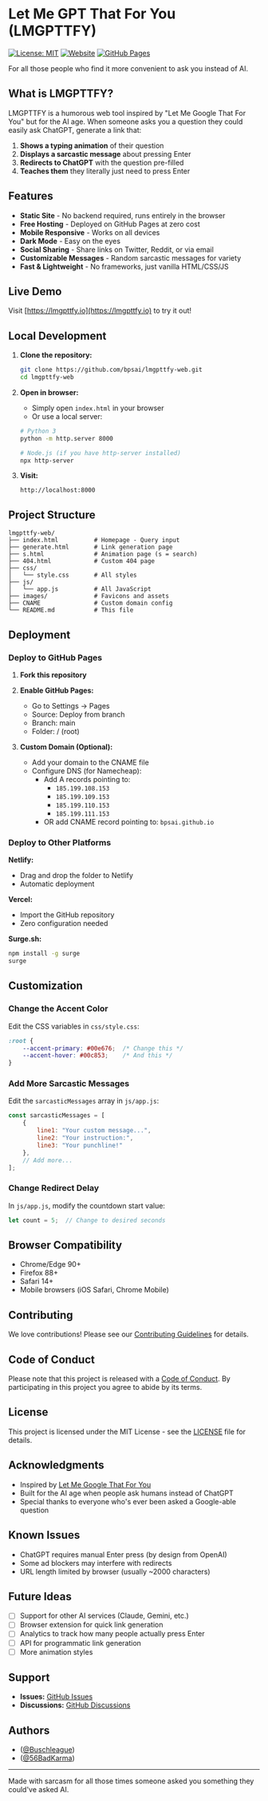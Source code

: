 # Let Me GPT That For You (LMGPTTFY)

[![License: MIT](https://img.shields.io/badge/License-MIT-green.svg)](https://opensource.org/licenses/MIT)
[![Website](https://img.shields.io/website?url=https%3A%2F%2Flmgpttfy.io)](https://lmgpttfy.io)
[![GitHub Pages](https://img.shields.io/badge/Hosted%20on-GitHub%20Pages-blue)](https://pages.github.com/)

For all those people who find it more convenient to ask you instead of AI.

## What is LMGPTTFY?

LMGPTTFY is a humorous web tool inspired by "Let Me Google That For You" but for the AI age. When someone asks you a question they could easily ask ChatGPT, generate a link that:

1. **Shows a typing animation** of their question
2. **Displays a sarcastic message** about pressing Enter
3. **Redirects to ChatGPT** with the question pre-filled
4. **Teaches them** they literally just need to press Enter

## Features

- **Static Site** - No backend required, runs entirely in the browser
- **Free Hosting** - Deployed on GitHub Pages at zero cost
- **Mobile Responsive** - Works on all devices
- **Dark Mode** - Easy on the eyes
- **Social Sharing** - Share links on Twitter, Reddit, or via email
- **Customizable Messages** - Random sarcastic messages for variety
- **Fast & Lightweight** - No frameworks, just vanilla HTML/CSS/JS

## Live Demo

Visit [https://lmgpttfy.io](https://lmgpttfy.io) to try it out!

## Local Development

1. **Clone the repository:**
   ```bash
   git clone https://github.com/bpsai/lmgpttfy-web.git
   cd lmgpttfy-web
   ```

2. **Open in browser:**
   - Simply open `index.html` in your browser
   - Or use a local server:
   ```bash
   # Python 3
   python -m http.server 8000
   
   # Node.js (if you have http-server installed)
   npx http-server
   ```

3. **Visit:**
   ```
   http://localhost:8000
   ```

## Project Structure

```
lmgpttfy-web/
├── index.html          # Homepage - Query input
├── generate.html       # Link generation page
├── s.html              # Animation page (s = search)
├── 404.html            # Custom 404 page
├── css/
│   └── style.css       # All styles
├── js/
│   └── app.js          # All JavaScript
├── images/             # Favicons and assets
├── CNAME               # Custom domain config
└── README.md           # This file
```

## Deployment

### Deploy to GitHub Pages

1. **Fork this repository**

2. **Enable GitHub Pages:**
   - Go to Settings → Pages
   - Source: Deploy from branch
   - Branch: main
   - Folder: / (root)

3. **Custom Domain (Optional):**
   - Add your domain to the CNAME file
   - Configure DNS (for Namecheap):
     - Add A records pointing to:
       - `185.199.108.153`
       - `185.199.109.153`
       - `185.199.110.153`
       - `185.199.111.153`
     - OR add CNAME record pointing to: `bpsai.github.io`

### Deploy to Other Platforms

**Netlify:**
- Drag and drop the folder to Netlify
- Automatic deployment

**Vercel:**
- Import the GitHub repository
- Zero configuration needed

**Surge.sh:**
```bash
npm install -g surge
surge
```

## Customization

### Change the Accent Color

Edit the CSS variables in `css/style.css`:

```css
:root {
    --accent-primary: #00e676;  /* Change this */
    --accent-hover: #00c853;    /* And this */
}
```

### Add More Sarcastic Messages

Edit the `sarcasticMessages` array in `js/app.js`:

```javascript
const sarcasticMessages = [
    {
        line1: "Your custom message...",
        line2: "Your instruction:",
        line3: "Your punchline!"
    },
    // Add more...
];
```

### Change Redirect Delay

In `js/app.js`, modify the countdown start value:

```javascript
let count = 5;  // Change to desired seconds
```

## Browser Compatibility

- Chrome/Edge 90+
- Firefox 88+
- Safari 14+
- Mobile browsers (iOS Safari, Chrome Mobile)

## Contributing

We love contributions! Please see our [Contributing Guidelines](CONTRIBUTING.md) for details.

## Code of Conduct

Please note that this project is released with a [Code of Conduct](CODE_OF_CONDUCT.md). By participating in this project you agree to abide by its terms.

## License

This project is licensed under the MIT License - see the [LICENSE](LICENSE) file for details.

## Acknowledgments

- Inspired by [Let Me Google That For You](https://lmgtfy.com)
- Built for the AI age when people ask humans instead of ChatGPT
- Special thanks to everyone who's ever been asked a Google-able question

## Known Issues

- ChatGPT requires manual Enter press (by design from OpenAI)
- Some ad blockers may interfere with redirects
- URL length limited by browser (usually ~2000 characters)

## Future Ideas

- [ ] Support for other AI services (Claude, Gemini, etc.)
- [ ] Browser extension for quick link generation
- [ ] Analytics to track how many people actually press Enter
- [ ] API for programmatic link generation
- [ ] More animation styles

## Support

- **Issues:** [GitHub Issues](https://github.com/bpsai/lmgpttfy-web/issues)
- **Discussions:** [GitHub Discussions](https://github.com/bpsai/lmgpttfy-web/discussions)

## Authors

- ([@Buschleague](https://github.com/Buschleague))
- ([@56BadKarma](https://github.com/56BadKarma))

---

Made with sarcasm for all those times someone asked you something they could've asked AI.